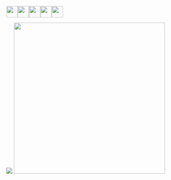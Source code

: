 


<img img height=30 src="https://cdn.jsdelivr.net/gh/devicons/devicon/icons/html5/html5-original.svg" /><img img height=30 src="https://cdn.jsdelivr.net/gh/devicons/devicon/icons/css3/css3-original.svg" /><img img height=30 src="https://cdn.jsdelivr.net/gh/devicons/devicon/icons/typescript/typescript-original.svg" /><img img height=30 src="https://cdn.jsdelivr.net/gh/devicons/devicon/icons/ruby/ruby-original.svg" /><img img height=30 src="https://cdn.jsdelivr.net/gh/devicons/devicon/icons/vscode/vscode-original.svg" />


<img src="https://github-readme-stats.vercel.app/api/top-langs?username=OblivionNoirV2&layout=compact&theme=synthwave"/>

<img src="https://github-readme-stats.vercel.app/api?username=OblivionNoirV2&show_icons=true&theme=synthwave" width="400">
